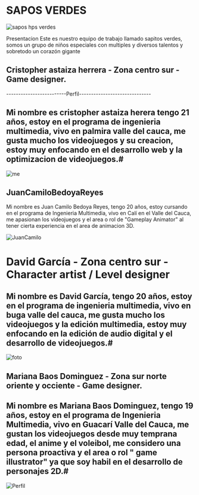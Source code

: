  #                                     SAPOS VERDES

![sapos hps verdes](https://github.com/user-attachments/assets/21622170-8f5e-4f6f-a52a-e79a87731527)

Presentacion 
Este es nuestro equipo de trabajo llamado sapitos verdes, somos un grupo de niños especiales con multiples y diversos talentos y sobretodo un corazón gigante


## Cristopher astaiza herrera - Zona centro sur - Game designer.

-------------------------Perfil------------------------------


## Mi nombre es cristopher astaiza herera tengo 21 años, estoy en el programa de ingenieria multimedia, vivo en palmira valle del cauca, me gusta mucho los videojuegos y su creacion, estoy muy enfocando en el desarrollo web y la optimizacion de videojuegos.#

![me](https://github.com/user-attachments/assets/4304438d-459f-4175-9ab7-0b12b1343f99)

## JuanCamiloBedoyaReyes

Mi nombre es Juan Camilo Bedoya Reyes, tengo 20 años, estoy cursando en el programa de Ingenieria Multimedia, vivo en Calí en el Valle del Cauca, me apasionan
los videojuegos y el area o rol de "Gameplay Animator" al tener cierta experiencia en el area de animacion 3D.

![JuanCamilo](https://github.com/user-attachments/assets/a84f5794-5dc3-4092-b5a2-8f52ddb03da2)

# David García - Zona centro sur - Character artist / Level designer

## Mi nombre es David García, tengo 20 años, estoy en el programa de ingenieria multimedia, vivo en buga valle del cauca, me gusta mucho los videojuegos y la edición multimedia, estoy muy enfocando en la edición de audio digital y el desarrollo de videojuegos.#

![foto](https://github.com/user-attachments/assets/82f54eb7-ad0b-43e8-b196-1da080f27794)

## Mariana Baos Dominguez - Zona sur norte oriente y occiente - Game designer.
## Mi nombre es Mariana Baos Dominguez, tengo 19 años, estoy en el programa de Ingenieria Multimedia, vivo en Guacarí Valle del Cauca, me gustan los videojuegos desde muy temprana edad, el anime y el voleibol, me considero una persona proactiva y el area o rol " game illustrator" ya que soy habil en el desarrollo de personajes 2D.#

![Perfil](https://github.com/user-attachments/assets/f5762dc0-363f-4285-9d53-83fdb3f629e3)
